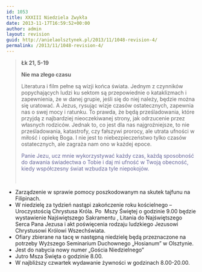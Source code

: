 ```yaml
---
id: 1053
title: XXXIII Niedziela Zwykła
date: 2013-11-17T16:59:52+00:00
author: admin
layout: revision
guid: http://anielaolsztynek.pl/2013/11/1048-revision-4/
permalink: /2013/11/1048-revision-4/
---
```

> **Łk 21, 5-19**
> 
> **Nie ma złego czasu**
> 
> Literatura i film pełne są wizji końca świata. Jednym z czynników popychających ludzi ku sektom są przepowiednie o kataklizmach i zapewnienia, że w danej grupie, jeśli się do niej należy, będzie można się uratować. A Jezus, rysując wizje czasów ostatecznych, zapewnia nas o swej mocy i ratunku. To prawda, że będą prześladowania, które przyjdą z najbardziej nieoczekiwanej strony, jak odrzucenie przez własnych rodziców. Jednak to, co jest dla nas najgroźniejsze, to nie prześladowania, katastrofy, czy fałszywi prorocy, ale utrata ufności w miłość i opiekę Boga. I nie jest to niebezpieczeństwo tylko czasów ostatecznych, ale zagraża nam ono w każdej epoce.
> 
> <span style="color: #666699;">Panie Jezu, ucz mnie wykorzystywać każdy czas, każdą sposobność do dawania świadectwa o Tobie i daj mi ufność w Twoją obecność, kiedy współczesny świat wzbudza tyle niepokojów.</span>
> 
> <span style="color: #666699;"><br /> </span>

  * Zarządzenie w sprawie pomocy poszkodowanym na skutek tajfunu na Filipinach.
  * W niedzielę za tydzień nastąpi zakończenie roku kościelnego &#8211; Uroczystością Chrystusa Króla. Po  Mszy Świętej o godzinie 9.00 będzie wystawienie Najświętszego Sakramentu , Litania do Najświętszego Serca Pana Jezusa i akt poświęcenia rodzaju ludzkiego Jezusowi Chrystusowi Królowi Wszechświata.
  * Ofiary zbierane na tacę w następną niedzielę będą przeznaczone na potrzeby Wyższego Seminarium Duchownego &#8222;Hosianum&#8221; w Olsztynie.
  * Jest do nabycia nowy numer &#8222;Gościa Niedzielnego&#8221;
  * Jutro Msza Święta o godzinie 8.00.
  * W najbliższy czwartek wydawanie żywności w godzinach 8.00-20.00.
